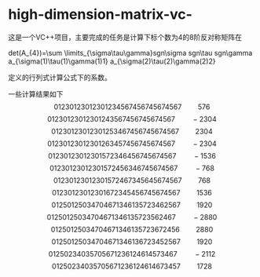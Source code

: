 # high-dimension-matrix-vc-
这是一个VC++项目，主要完成的任务是计算下标个数为4的8阶反对称矩阵在

det(A_{4})=\sum \limits_{\sigma\tau\gamma}sgn\sigma sgn\tau sgn\gamma a_{\sigma(1)\tau(1)\gamma(1)1} a_{\sigma(2)\tau(2)\gamma(2)2}

定义的行列式计算公式下的系数。

一些计算结果如下
    $$01230123012301234567456745674567  \quad  \quad576$$
    $$01230123012301243567456745674567    \quad \quad-2304$$
    $$01230123012301253467456745674567     \quad \quad2304$$
    $$01230123012301263457456745674567    \quad \quad-2304$$
    $$01230123012301572346456745674567    \quad \quad-1536  $$
    $$01230123012301572456346745674567     \quad \quad-768$$
    $$01230123012301572467345645674567      \quad \quad768 $$
    $$01230123012301672345456745674567     \quad \quad1536  $$
    $$01250125034704671346135723462567     \quad \quad1920 $$
    $$01250125034704671346135723562467    \quad \quad-2880 $$
    $$01250125034704671346135723672456     \quad \quad2880$$
    $$01250125034704671346136723452567     \quad \quad1920$$
    $$01250234035705671236124614573467    \quad \quad-2112$$
    $$01250234035705671236124614673457     \quad \quad1728$$
